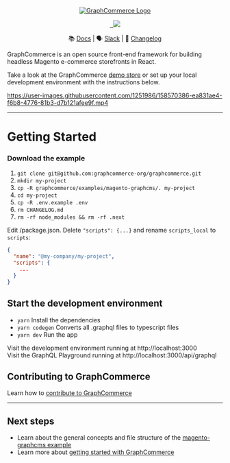 <p align="center">
    <a href="https://www.graphcommerce.org/"><img src="https://graphcommerce.vercel.app/favicon.svg" alt="GraphCommerce Logo"/></a>
</p>
<p align="center">
  <a aria-label="License" href="https://www.npmjs.com/package/@graphcommerce/magento-graphcms">
    <img alt="" src="https://img.shields.io/npm/v/@graphcommerce/magento-graphcms?style=for-the-badge">
  </a>
  <a aria-label="License" href="https://github.com/graphcommerce-org/graphcommerce/blob/main/LICENSE.md">
    <img alt="" src="https://img.shields.io/badge/License-ELv2-green?style=for-the-badge">
  </a>
  <a aria-label="Vercel logo" href="https://vercel.com?utm_source=[graphcommerce]&utm_campaign=oss">
    <img src="https://img.shields.io/badge/POWERED%20BY%20Vercel-000000.svg?style=for-the-badge&logo=Vercel&labelColor=000">
  </a>  
</p>

<div align="center">

📚 [Docs](https://graphcommerce.org/docs) | 🗣
[Slack](https://join.slack.com/t/graphcommerce/shared_invite/zt-11rmgq1ad-F~0daNtKcSvtcC4eQRzjeQ)
| 📝 [Changelog](./CHANGELOG.md)

</div>

GraphCommerce is an open source front-end framework for building headless
Magento e-commerce storefronts in React.

Take a look at the GraphCommerce [demo store](https://graphcommerce.vercel.app/)
or set up your local development environment with the instructions below.

https://user-images.githubusercontent.com/1251986/158570386-ea831ae4-f6b8-4776-81b3-d7b121afee9f.mp4

---

# Getting Started

### Download the example

1. `git clone git@github.com:graphcommerce-org/graphcommerce.git`
2. `mkdir my-project`
3. `cp -R graphcommerce/examples/magento-graphcms/. my-project`
4. `cd my-project`
5. `cp -R .env.example .env`
6. `rm CHANGELOG.md`
7. `rm -rf node_modules && rm -rf .next`

Edit /package.json. Delete `"scripts": {...}` and rename `scripts_local` to
`scripts`:

```json
{
  "name": "@my-company/my-project",
  "scripts": {
    ...
  }
}
```

## Start the development environment

- `yarn` Install the dependencies
- `yarn codegen` Converts all .graphql files to typescript files
- `yarn dev` Run the app

Visit the development environment running at http://localhost:3000  
Visit the GraphQL Playground running at http://localhost:3000/api/graphql

## Contributing to GraphCommerce

Learn how to
[contribute to GraphCommerce](https://github.com/graphcommerce-org/graphcommerce/blob/main/docs/contributing.md)

---

## Next steps

- Learn about the general concepts and file structure of the
  [magento-graphcms example](https://github.com/graphcommerce-org/graphcommerce/blob/main/docs/getting-started/readme.md)
- Learn more about
  [getting started with GraphCommerce](https://github.com/graphcommerce-org/graphcommerce/blob/main/docs/getting-started/create.md)
